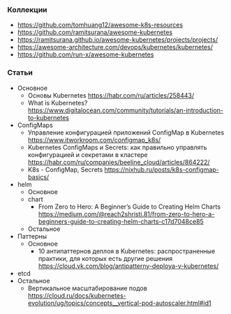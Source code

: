
### Коллекции

- https://github.com/tomhuang12/awesome-k8s-resources
- https://github.com/ramitsurana/awesome-kubernetes
- https://ramitsurana.github.io/awesome-kubernetes/projects/projects/
- https://awesome-architecture.com/devops/kubernetes/kubernetes/
- https://github.com/run-x/awesome-kubernetes

### Статьи

- Основное
    - Основы Kubernetes https://habr.com/ru/articles/258443/
    - What is Kubernetes? https://www.digitalocean.com/community/tutorials/an-introduction-to-kubernetes
- СonfigMaps
    - Управление конфигурацией приложений ConfigMap в Kubernetes https://www.itworkroom.com/configmap_k8s/
    - Kubernetes ConfigMaps и Secrets: как правильно управлять конфигурацией и секретами в кластере https://habr.com/ru/companies/beeline_cloud/articles/864222/
    - K8s - ConfigMap, Secrets https://nixhub.ru/posts/k8s-configmap-basics/
- helm
    - Основное
    - chart
        - From Zero to Hero: A Beginner’s Guide to Creating Helm Charts https://medium.com/@reach2shristi.81/from-zero-to-hero-a-beginners-guide-to-creating-helm-charts-c17d7048ce85
    - Остальное
- Паттерны
    - Основное
        - 10 антипаттернов деплоя в Kubernetes: распространенные практики, для которых есть другие решения https://cloud.vk.com/blog/antipatterny-deploya-v-kubernetes/
- etcd
- Остальное
    - Вертикальное масштабирование подов https://cloud.ru/docs/kubernetes-evolution/ug/topics/concepts__vertical-pod-autoscaler.html#id1